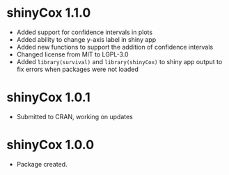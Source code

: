# shinyCox 1.1.0

* Added support for confidence intervals in plots
* Added ability to change y-axis label in shiny app
* Added new functions to support the addition of confidence intervals
* Changed license from MIT to LGPL-3.0
* Added `library(survival)` and `library(shinyCox)` to shiny app output to fix
  errors when packages were not loaded

# shinyCox 1.0.1

* Submitted to CRAN, working on updates

# shinyCox 1.0.0

* Package created.

